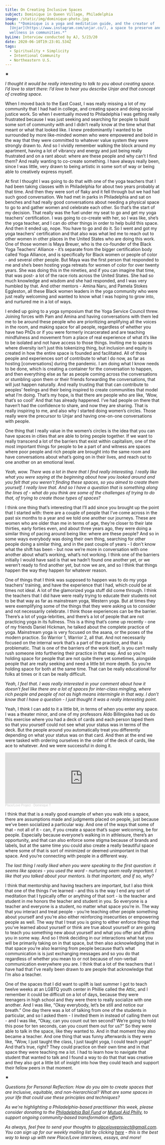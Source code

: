 ```yaml
---
title: On Creating Inclusive Spaces
subject: Dominique in Queen Village, Philadelphia
image: /static/img/dominique-photo.jpg
hook: "*Dominique is a yoga and meditation guide, and the creator of
  [Unjar](https://www.instagram.com/unjar.co/), a space to preserve and grow
  wellness in communities.*"
byLine: Interview conducted by AJ, 5/23/20
date: 2020-06-10T19:23:01.534Z
tags:
  - Spirituality + Simplicity
  - Intentional Community
  - Northeastern U.S.
---
```

<div>✷</div>

*I thought it would be really interesting to talk to you about creating space. I’d love to start there: I’d love to hear you describe Unjar and that concept of creating space.*

When I moved back to the East Coast, I was really missing a lot of my community that I had had in college, and creating space and doing social justice work. So when I eventually moved to Philadelphia I was getting really frustrated because I was just seeking and searching for people to build some sort of community with and I didn’t really know at the time what that meant or what that looked like. I knew predominantly I wanted to be surrounded by more like-minded women who were empowered and bold in the way that they were committed to whatever value system they were strongly drawn to. And so I vividly remember walking the block around my apartment, having a lot of vibrancy and energy and just being really frustrated and on a rant about: where are these people and why can’t I find them? And really wanting to co-create something. I have always really been, since I was little, very drawn to being artistic in some sort of way or being able to creatively express myself.

At first I thought I was going to do that with one of the yoga teachers that I had been taking classes with in Philadelphia for about two years probably at that time. And then they were sort of flaky and it fell through but we had had such good conversation. We had met in parks in Philadelphia and sat on benches and had really good conversations about needing a physical space to go to and gather women and celebrate each other. So that’s the start of my decision. That really was the fuel under my seat to go and get my yoga teachers’ certification. I was going to co-create with her, so I was like, she’s the yoga teacher, and I can do other things in order to help build this space. And then it ended up, nope. You have to go and do it. So I went and got my yoga teachers’ certification and that also was what led me to reach out to other women in other places in the United States who are doing this work. One of those women is Maya Breuer, who is the co-founder of the Black Yoga Teachers’ Alliance - it’s separate from the bigger certification body called Yoga Alliance, and is specifically for Black women or people of color - and several other people. But Maya was the first person that responded to me and she’s been hosting yoga retreats for women of color for over twenty years. She was doing this in the nineties, and if you can imagine that time, that was post- a lot of the race riots across the United States. She had so much knowledge and wisdom and she had responded, and I was very humbled by that. And other mentors - Amina Naru, and Pamela Stokes Eggleston, all these Black women leaders in the yoga community who were just really welcoming and wanted to know what I was hoping to grow into, and nurtured me in a lot of ways.

I ended up going to a yoga symposium that the Yoga Service Council threw. Joining forces with Pam and Amina and having conversations with them led me to be around these people who are prioritizing amplifying all the voices in the room, and making space for all people, regardless of whether you have two PhDs or if you were formerly incarcerated and are teaching mindfulness and movement from a place of real experience of what it’s like to be isolated and not have access to those things. Inviting me to spaces where diversity isn’t just this tokenizing thing, but inclusion and equity is created in how the entire space is founded and facilitated. All of those people and experiences sort of contribute to what I do now, as far as hosting \[conversations] during the pandemic. I am doing what I know needs to be done, which is creating a container for the conversation to happen, and then everything else as far as people coming across the conversations or stumbling upon them or their friends forwarding the conversations, that will just happen naturally. And really trusting that that can contribute to peoples’ feelings and their being inspired to create communities that model what I’m doing. That’s my hope, is that there are people who are like, ‘Wow, that’s so cool!’ And that has already happened. I’ve had people on there that haven’t had the confidence to share, and now they are sharing. That is really inspiring to me, and also why I started doing women’s circles. Those really were the precursor to Unjar and having one-on-one conversations with people.

One thing that I really value in the women’s circles is the idea that you can have spaces in cities that are able to bring people together. If we want to really transcend a lot of the barriers that exist within capitalism, one of the most important things for people to be a part of and witness are spaces where poor people and rich people are brought into the same room and have conversations about what’s going on in their lives, and reach out to one another on an emotional level.

*Yeah, wow. There was a lot in there that I find really interesting. I really like what you were saying at the beginning about how you looked around and you felt that you weren’t finding these spaces, so you aimed to create them yourself. I really love that. And so I have a question that is something along the lines of - what do you think are some of the challenges of trying to do that, of trying to create those types of spaces?*

I think one thing that’s interesting that I’ll add since you brought up the point that I started with: there are a couple of people that I’ve come across in the past six months to a year and we told one another our journeys. These are women who are older than me in terms of age, they’re closer to their late thirties, early forties even, and about three years ago, they were doing a similar thing of pacing around being like: where are these people? And so in some ways everybody was doing their own thing, searching for other people doing a similar thing, and in the past couple of years - I don't know what the shift has been - but now we’re more in conversation with one another about what’s working, what’s not working. I think one of the barriers initially I would have said is that we hadn’t found one another yet, or we weren’t ready to find another yet, but now we are, and so I think that things happen the way they happen for whatever reason.

One of things that I think was supposed to happen was to do my yoga teachers’ training, and have the experience that I had, which could be at times not ideal. A lot of the glamorized yoga stuff did come through. I think the teachers that I did have were really trying to educate their students not to be that way as far as mainstream yoga, Western yoga. But at times they were exemplifying some of the things that they were asking us to consider and not necessarily celebrate. I think those experiences can be the barrier. There’s a lot of yoga-lebrities, and there’s a lot of people that are not practicing yoga in its fullness. This is a thing that’s come up recently - one of my friends Daniel Hickman, he talked about the complete practice of yoga. Mainstream yoga is very focused on the asana, or the poses of the modern practice. So Warrior 1, Warrior 2, all that. And not necessarily focused on the internal work that’s a part of the practice, and that is problematic. That is one of the barriers of the work itself, is you can’t really rush someone into furthering their practice in that way. And so you’re holding space for people that are not quite there yet sometimes, alongside people that are really seeking and need a little bit more depth. So you’re holding space for both at the same time. That can be really educational for folks at times or it can be really difficult.

*Yeah, I feel that. I was really interested in your comment about how it doesn’t feel like there are a lot of spaces for inter-class mingling, where rich people and people of not as high means intermingle in that way. I don’t know that I have a question - I just thought it was a really interesting point.*

Yeah, I think I can add to it a little bit, in terms of when you enter any space. I was a theater minor, and one of my professors Aldo Billingslea had us do this exercise where you had a deck of cards and each person taped them so that you yourself could not see what your status was in terms of the deck. But the people around you automatically treat you differently depending on what your status was on that card. And then at the end we were tasked with ordering ourselves in the order of the deck of cards, like ace to whatever. And we were successful in doing it.

<iframe width="100%" height="166" scrolling="no" frameborder="no" allow="autoplay" src="https://w.soundcloud.com/player/?url=https%3A//api.soundcloud.com/tracks/837775489&color=%23ff5500&auto_play=false&hide_related=false&show_comments=true&show_user=true&show_reposts=false&show_teaser=true"></iframe><div style="font-size: 10px; color: #cccccc;line-break: anywhere;word-break: normal;overflow: hidden;white-space: nowrap;text-overflow: ellipsis; font-family: Interstate,Lucida Grande,Lucida Sans Unicode,Lucida Sans,Garuda,Verdana,Tahoma,sans-serif;font-weight: 100;"><a href="https://soundcloud.com/place-love-project" title="Place/Love Project" target="_blank" style="color: #cccccc; text-decoration: none;">Place/Love Project</a> · <a href="https://soundcloud.com/place-love-project/dominique-t" title="Dominique T" target="_blank" style="color: #cccccc; text-decoration: none;">Dominique T</a></div>

I think that that is a really good example of when you walk into a space, there are assumptions made and judgments placed on people, just because we’ve been socialized a particular way. And one of the ways that some of that - not all of it - can, if you create a space that’s super welcoming, be for people. Especially because everyone’s walking in in athleisure, there’s an opportunity, and that can also enforce some stigma because of brands and labels, but at the same time you could also create a really beautiful space where some of that is sort of minimized or deemed unimportant in that space. And you’re connecting with people in a different way.

*The last thing I really liked when you were speaking to the first question: it seems like spaces - you used the word - nurturing seem really important. I like that you talked about your mentors. Is that important, and if so, why?*

I think that mentorship and having teachers are important, but I also think that one of the things I’ve learned - and this is the way I end any sort of meditation that I typically offer or anything of that sort - is the teacher and student in me honors the teacher and student in you. So everyone is a teacher and everyone is a student, no matter what space you’re in. The way that you interact and treat people - you’re teaching other people something about yourself and you’re also either reinforcing insecurities or empowering people as well. The way that I treat you is going to either enforce things that you’ve learned about yourself or think are true about yourself or are going to teach you something new about yourself and what you offer and affirm you in some way. And so I think deciding in our interactions what hat you will be primarily taking on in that space, but then also acknowledging that in that space you’re also learning from people because that’s what communication is is just exchanging messages and so you do that regardless of whether you mean to or not because of non-verbal communication everywhere you are. I think that a lot of the teachers that I have had that I’ve really been drawn to are people that acknowledge that I’m also a teacher.

One of the spaces that I did want to uplift is last summer I got to teach twelve weeks at an LGBTQ youth center in Phillie called the Attic, and I remember it could be difficult on a lot of days, because they were teenagers in high school and they were there to really socialize with one another. And I was like, “Okay everybody, let’s be still and notice our breath.” One day there was a lot of talking from one of the students in particular, and so I asked them - I invited them in instead of calling them out - and I was like, “Okay, can you count out ten second? We’re going to hold this pose for ten seconds, can you count them out for us?” So they were able to talk in the space, like they wanted to. And in that moment they also became a teacher. And one thing that was funny afterwards is they were like, “Wow, I just taught the class, I just taught yoga, I could teach yoga!” And that’s true, right? They could practice on their own time and in that space they were teaching me a lot. I had to learn how to navigate that student that wanted to talk and I found a way to do that that was creative and they also got a little bit of insight into how they could teach and support their fellow peers in that moment.

✷

*Questions for Personal Reflection: How do you aim to create spaces that are inclusive, equitable, and non-hierarchical? What are some spaces in your life that could use these principles and techniques?*

*As we're highlighting a Philadelphia-based practitioner this week, please consider donating to the [Philadelphia Bail Fund](https://www.phillybailfund.org/donate) or [Mutual Aid Philly](https://mutualaidphilly.com/), to support ongoing community-based transformation efforts.*

*As always, feel free to send your thoughts to [placeloveproject@gmail.com](mailto:placeloveproject@gmail.com). You can sign up for our weekly mailing list by clicking [here](https://placeloveproject.substack.com/welcome) - this is the best way to keep up with new Place/Love interviews, essays, and more!*